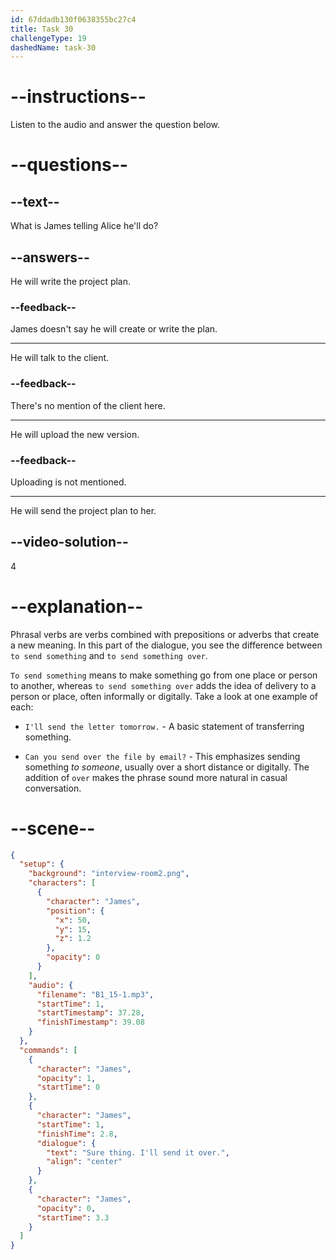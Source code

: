 ```yaml
---
id: 67ddadb130f0638355bc27c4
title: Task 30
challengeType: 19
dashedName: task-30
---
```


<!-- (Audio) James: Sure thing. I'll send it over. -->

# --instructions--

Listen to the audio and answer the question below.

# --questions--

## --text--

What is James telling Alice he'll do?

## --answers--

He will write the project plan.

### --feedback--

James doesn't say he will create or write the plan.

---

He will talk to the client.

### --feedback--

There's no mention of the client here.

---

He will upload the new version.

### --feedback--

Uploading is not mentioned.

---

He will send the project plan to her.

## --video-solution--

4

# --explanation--

Phrasal verbs are verbs combined with prepositions or adverbs that create a new meaning. In this part of the dialogue, you see the difference between `to send something` and `to send something over`.

`To send something` means to make something go from one place or person to another, whereas `to send something over` adds the idea of delivery to a person or place, often informally or digitally. Take a look at one example of each:

- `I'll send the letter tomorrow.` - A basic statement of transferring something.

- `Can you send over the file by email?` - This emphasizes sending something *to someone*, usually over a short distance or digitally. The addition of `over` makes the phrase sound more natural in casual conversation.

# --scene--

```json
{
  "setup": {
    "background": "interview-room2.png",
    "characters": [
      {
        "character": "James",
        "position": {
          "x": 50,
          "y": 15,
          "z": 1.2
        },
        "opacity": 0
      }
    ],
    "audio": {
      "filename": "B1_15-1.mp3",
      "startTime": 1,
      "startTimestamp": 37.28,
      "finishTimestamp": 39.08
    }
  },
  "commands": [
    {
      "character": "James",
      "opacity": 1,
      "startTime": 0
    },
    {
      "character": "James",
      "startTime": 1,
      "finishTime": 2.8,
      "dialogue": {
        "text": "Sure thing. I'll send it over.",
        "align": "center"
      }
    },
    {
      "character": "James",
      "opacity": 0,
      "startTime": 3.3
    }
  ]
}
```
